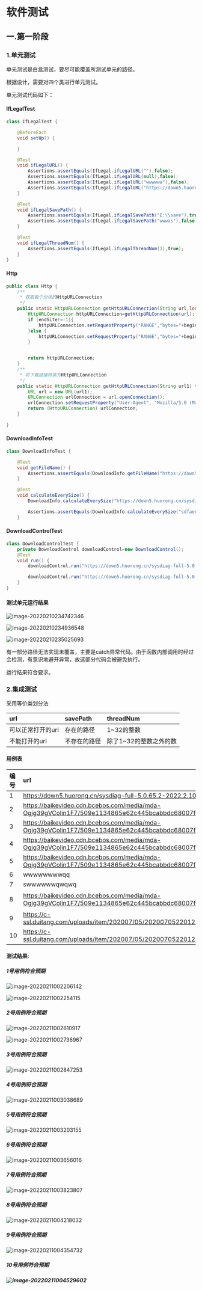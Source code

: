 

# 软件测试

## 一.第一阶段

### 1.单元测试

单元测试是白盒测试，要尽可能覆盖所测试单元的路径。

根据设计，需要对四个类进行单元测试。

单元测试代码如下：

#### IfLegalTest

```java
class IfLegalTest {

    @BeforeEach
    void setUp() {

    }

    @Test
    void ifLegalURL() {
        Assertions.assertEquals(IfLegal.ifLegalURL(""),false);
        Assertions.assertEquals(IfLegal.ifLegalURL(null),false);
        Assertions.assertEquals(IfLegal.ifLegalURL("wwwwwa"),false);
        Assertions.assertEquals(IfLegal.ifLegalURL("https://down5.huorong.cn/sysdiag-full-5.0.65.2-2022.2.10.1.exe"),true);
    }

    @Test
    void ifLegalSavePath() {
        Assertions.assertEquals(IfLegal.ifLegalSavePath("E:\\save"),true);
        Assertions.assertEquals(IfLegal.ifLegalSavePath("wwwas"),false);
    }

    @Test
    void ifLegalThreadNum() {
        Assertions.assertEquals(IfLegal.ifLegalThreadNum(1),true);
    }
}
```

#### Http

```java
public class Http {
    /**
     * 获取每个分块的HttpURLConnection
     */
    public static HttpURLConnection getHttpURLConnection(String url,long beginSite,long endSite) throws IOException {
        HttpURLConnection httpURLConnection=getHttpURLConnection(url);
        if (endSite!=-1){
            httpURLConnection.setRequestProperty("RANGE","bytes="+beginSite+"-"+endSite);
        }else {
            httpURLConnection.setRequestProperty("RANGE","bytes="+beginSite+"-");
        }


        return httpURLConnection;
    }
    /**
     * 将下载链接转换为HttpURLConnection
     */
    public static HttpURLConnection getHttpURLConnection(String url1) throws IOException {
        URL url = new URL(url1);
        URLConnection urlConnection = url.openConnection();
        urlConnection.setRequestProperty("User-Agent", "Mozilla/5.0 (Macintosh; Intel Mac OS X 10_7_0) AppleWebKit/535.11 (KHTML, like Gecko) Chrome/17.0.963.56 Safari/535.11");
        return (HttpURLConnection) urlConnection;
    }

}
```
#### DownloadInfoTest

```java
class DownloadInfoTest {

    @Test
    void getFileName() {
        Assertions.assertEquals(DownloadInfo.getFileName("https://down5.huorong.cn/sysdiag-full-5.0.65.2-2022.2.10.1.exe","E:\\save"),"E:\\save\\sysdiag-full-5.0.65.2-2022.2.10.1.exe");
    }

    @Test
    void calculateEverySize() {
        DownloadInfo.calculateEverySize("https://down5.huorong.cn/sysdiag-full-5.0.65.2-2022.2.10.1.exe",8);

        Assertions.assertEquals(DownloadInfo.calculateEverySize("sdfaeqewwwqqqa",8),0);
    }

```

#### DownloadControlTest

```java
class DownloadControlTest {
    private DownloadControl downloadControl=new DownloadControl();
    @Test
    void run() {
        downloadControl.run("https://down5.huorong.cn/sysdiag-full-5.0.65.2-2022.2.10.1.exe","E:\\save",3);

        downloadControl.run("https://down5.huorong.cn/sysdiag-full-5.0.65.2-2022.2.10.1.xxxe","E:\\save",3);
    }
}
```

#### 测试单元运行结果

![image-20220210234742346](E:\GitHub\downloaderK\1120191562\blog\image\第二阶段单元测试1.png)

![image-20220210234936548](E:\GitHub\downloaderK\1120191562\blog\image\第一阶段单元测试2.png)

![image-20220210235025693](E:\GitHub\downloaderK\1120191562\blog\image\第一阶段单元测试3.png)

有一部分路径无法实现未覆盖，主要是catch异常代码。由于函数内部调用时经过会检测，有意识地避开异常，故这部分代码会被避免执行。

运行结果符合要求。

### 2.集成测试

采用等价类划分法

|    url       | savePath | threadNum |
| :------------ | :---- |:---- |
| 可以正常打开的url | 存在的路径   | 1~32的整数 |
|  不能打开的url   |  不存在的路径   | 除了1~32的整数之外的数|

#### 用例表

|    编号     |    url       | savePath | threadNum |
| :------------ | :---- |:---- |:---- |
| 1 | https://down5.huorong.cn/sysdiag-full-5.0.65.2-2022.2.10.1.exe | E:\save | 8 |
| 2 | https://baikevideo.cdn.bcebos.com/media/mda-Ogjg39gVColin1F7/509e1134865e62c445bcabbdc68007f0.mp4 | E:\save | 8 |
| 3 | https://baikevideo.cdn.bcebos.com/media/mda-Ogjg39gVColin1F7/509e1134865e62c445bcabbdc68007f0.mp4 | wsollllw | 8 |
| 4 | https://baikevideo.cdn.bcebos.com/media/mda-Ogjg39gVColin1F7/509e1134865e62c445bcabbdc68007f0.mp4 | E:\save | 0 |
| 5 | https://baikevideo.cdn.bcebos.com/media/mda-Ogjg39gVColin1F7/509e1134865e62c445bcabbdc68007f0.mp4 | E:\save | 40 |
| 6 | wwwwwwwwqq | E:\save | 8 |
| 7 | swwwwwwqwqwq | wefcdzddcds | 8 |
| 8 | https://baikevideo.cdn.bcebos.com/media/mda-Ogjg39gVColin1F7/509e1134865e62c445bcabbdc68007f0.mp4 | E:\不存在的文件夹 | 8 |
| 9 | https://c-ssl.duitang.com/uploads/item/202007/05/20200705220128_qaxlx.jpg | E:\save | 8 |
| 10 | https://c-ssl.duitang.com/uploads/item/202007/05/20200705220128_qaxlx.jpg | E:\save | 1         |

#### 测试结果:

##### 1号用例符合预期

![image-20220211002206142](E:\GitHub\downloaderK\1120191562\blog\image\第一阶段集成测试11.png)

![image-20220211002254115](E:\GitHub\downloaderK\1120191562\blog\image\第一阶段集成测试12.png)

##### 2号用例符合预期

![image-20220211002610917](E:\GitHub\downloaderK\1120191562\blog\image\第一阶段集成测试21.png)

![image-20220211002736967](E:\GitHub\downloaderK\1120191562\blog\image\第一阶段集成测试22.png)

##### 3号用例符合预期

![image-20220211002847253](E:\GitHub\downloaderK\1120191562\blog\image\第一阶段单元测试31.png)

##### 4号用例符合预期

![image-20220211003038689](E:\GitHub\downloaderK\1120191562\blog\image\第一阶段集成测试41.png)

##### 5号用例符合预期

![image-20220211003203155](E:\GitHub\downloaderK\1120191562\blog\image\第一阶段集成测试51.png)

##### 6号用例符合预期

![image-20220211003656016](E:\GitHub\downloaderK\1120191562\blog\image\第一阶段单元测试61.png)

##### 7号用例符合预期

![image-20220211003823807](E:\GitHub\downloaderK\1120191562\blog\image\第一阶段集成测试71.png)

##### 8号用例符合预期

![image-20220211004218032](E:\GitHub\downloaderK\1120191562\blog\image\第一阶段集成测试81.png)

##### 9号用例符合预期

![image-20220211004354732](E:\GitHub\downloaderK\1120191562\blog\image\第一阶段集成测试91.png)

##### 10号用例符合预期

##### ![image-20220211004529602](E:\GitHub\downloaderK\1120191562\blog\image\第一阶段集成测试101.png)